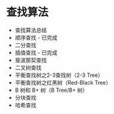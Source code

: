 # 查找算法

* 查找算法总结
* 顺序查找 - 已完成
* 二分查找
* 插值查找 - 已完成
* 斐波那契查找
* 二叉树查找
* 平衡查找树之2-3查找树（2-3 Tree）
* 平衡查找树之红黑树（Red-Black Tree）
* B 树和 B+ 树（B Tree/B+ 树）
* 分块查找
* 哈希查找


